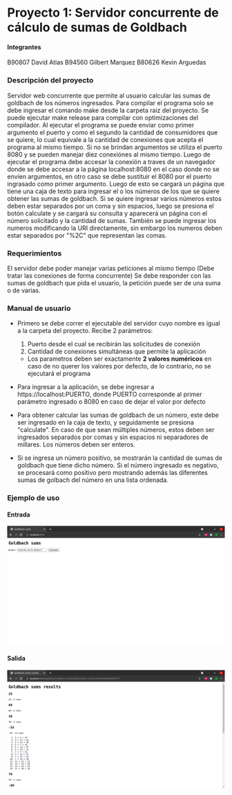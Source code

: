 # Proyecto 1: Servidor concurrente de cálculo de sumas de Goldbach

#### Integrantes

B90807 David Atias
B94560 Gilbert Marquez
B80626 Kevin Arguedas

### Descripción del proyecto

Servidor web concurrente que permite al usuario calcular las sumas de goldbach de los números ingresados.
Para compilar el programa solo se debe ingresar el comando make desde la carpeta raiz del proyecto. Se puede ejecutar make release para compilar con optimizaciones del compilador.
Al ejecutar el programa se puede enviar como primer argumento el puerto y como el segundo la cantidad de consumidores que se quiere, lo cual equivale a la cantidad de conexiones que acepta el programa al mismo tiempo. Si no se brindan argumentos se utiliza el puerto 8080 y se pueden manejar diez conexiónes al mismo tiempo. Luego de ejecutar el programa debe accesar la conexión a traves de un navegador donde se debe accesar a la página localhost:8080 en el caso donde no se envíen argumentos, en otro caso se debe sustituir el 8080 por el puerto ingrasado como primer argumento. Luego de esto se cargará un página que tiene una caja de texto para ingresar el o los números de los que se quiere obtener las sumas de goldbach. Si se quiere ingresar varios números estos deben estar separados por un coma y sin espacios, luego se presiona el botón calculate y se cargará su consulta y aparecerá un página con el número solicitado y la cantidad de sumas. También se puede ingresar los numeros modificando la URI directamente, sin embargo los numeros deben estar separados por "%2C" que representan las comas.

### Requerimientos

  El servidor debe poder manejar varias peticiones al mismo tiempo (Debe tratar las conexiones de forma concurrente)
  Se debe responder con las sumas de goldbach que pida el usuario, la petición puede ser de una suma o de varias.

### Manual de usuario

  - Primero se debe correr el ejecutable del servidor cuyo nombre es igual a la carpeta del proyecto. Recibe 2 parámetros:
    1. Puerto desde el cual se recibirán las solicitudes de conexión
    2. Cantidad de conexiones simultáneas que permite la aplicación
    * Los parametros deben ser exactamente **2 valores numéricos** en caso de no querer los valores por defecto, de lo contrario, no se ejecutará el programa 
  
  - Para ingresar a la aplicación, se debe ingresar a https://localhost:PUERTO, donde PUERTO corresponde al primer parámetro ingresado o 8080 en caso de dejar el valor por defecto

  - Para obtener calcular las sumas de goldbach de un número, este debe ser ingresado en la caja de texto, y seguidamente se presiona "calculate". En caso de que sean múltiples números, estos deben ser ingresados separados por comas y sin espacios ni separadores de millares. Los números deben ser enteros.

  - Si se ingresa un número positivo, se mostrarán la cantidad de sumas de goldbach que tiene dicho número. Si el número ingresado es negativo, se procesará como positivo pero mostrando además las diferentes sumas de golbach del número en una lista ordenada.

### Ejemplo de uso

#### Entrada
![Multiple numbers input example](./img/InputExample.png "Multiple numbers input example")

#### Salida
![Multiple numbers output example](./img/OutputExample.png "Multiple numbers output example")
